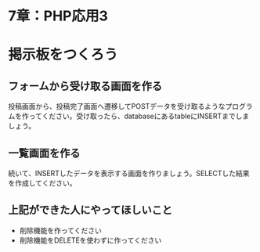 7章：PHP応用3
===

# 掲示板をつくろう

## フォームから受け取る画面を作る
投稿画面から、投稿完了画面へ遷移してPOSTデータを受け取るようなプログラムを作ってください。受け取ったら、databaseにあるtableにINSERTまでしましょう。

## 一覧画面を作る
続いて、INSERTしたデータを表示する画面を作りましょう。SELECTした結果を作成してください。

## 上記ができた人にやってほしいこと
- 削除機能を作ってください
- 削除機能をDELETEを使わずに作ってください

